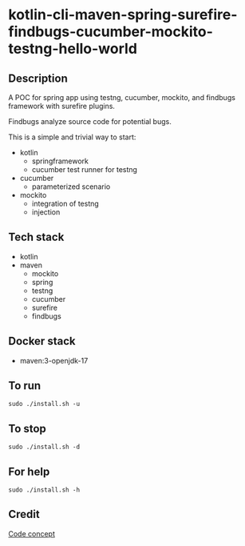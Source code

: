 # kotlin-cli-maven-spring-surefire-findbugs-cucumber-mockito-testng-hello-world

## Description
A POC for spring app using testng, cucumber, mockito,
and findbugs framework with surefire plugins.

Findbugs analyze source code for potential bugs.

This is a simple and trivial way to start:
  - kotlin
    - springframework
    - cucumber test runner for testng
  - cucumber
    - parameterized scenario
  - mockito
    - integration of testng
    - injection

## Tech stack
- kotlin
- maven
	- mockito
  - spring
  - testng
  - cucumber
  - surefire
  - findbugs

## Docker stack
- maven:3-openjdk-17

## To run
`sudo ./install.sh -u`

## To stop
`sudo ./install.sh -d`

## For help
`sudo ./install.sh -h`

## Credit
[Code concept](https://github.com/eugenp/tutorials/tree/master/testing-modules/testng)
